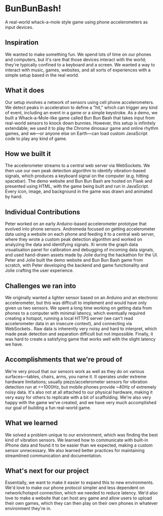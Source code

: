 # BunBunBash!

A real-world whack-a-mole style game using phone accelerometers as input devices.

## Inspiration

We wanted to make something fun. We spend lots of time on our phones and computers, but it's rare that those devices interact with the world; they're typically confined to a keyboard and a screen. We wanted a way to interact with music, games, websites, and all sorts of experiences with a simple setup based in the real world.

## What it does

Our setup involves a network of sensors using cell phone accelerometers. We detect peaks in acceleration to define a "hit," which can trigger any kind of event, including an event in a game or a simple keystroke. As a demo, we built a Whack-a-Mole-like game called Bun Bun Bash that takes input from real-world sensors to knock down bunnies. However, this setup is infinitely extendable; we used it to play the Chrome dinosaur game and online rhythm games, and we—or anyone else on Earth—can load custom JavaScript code to play any kind of game.

## How we built it

The accelerometer streams to a central web server via WebSockets. We then use our own peak detection algorithm to identify vibration-based signals, which produces a keyboard signal on the computer (e.g. hitting spacebar). The demo website and Bun Bun Bash are hosted on Flask and presented using HTML, with the game being built and run in JavaScript. Every icon, image, and background in the game was drawn and animated by hand.

## Individual Contributions

Peter worked on an early Arduino-based accelerometer prototype that evolved into phone sensors. Andromeda focused on getting accelerometer data using a website on each phone and feeding it to a central web server, where they wrote a custom peak detection algorithm and worked on analyzing the data and identifying signals. Xi wrote the graph data visualisation panel for calibration and debugging of incoming data signals, and used hand-drawn assets made by Jolie during the hackathon for the UI. Peter and Jolie built the demo website and Bun Bun Bash game from scratch, with Peter developing the backend and game functionality and Jolie crafting the user experience.

## Challenges we ran into

We originally wanted a lighter sensor based on an Arduino and an electronic accelerometer, but this was difficult to implement and would have only given us two sensors. We spent a long time working on getting data from phones to a computer with minimal latency, which eventually required creating a hotspot, running a local HTTPS server (we can't read accelerometer data in an insecure context), and connecting via WebSockets.. Raw data is inherently very noisy and hard to interpret, which made peak detection and separation difficult but not impossible. Finally, it was hard to create a satisfying game that works well with the slight latency we have.

## Accomplishments that we're proud of

We're very proud that our sensors work as well as they do on various surfaces—tables, chairs, arms, you name it. It operates under extreme hardware limitations; usually piezo/accelerometer sensors for vibration detection run at >=1000Hz, but mobile phones provide ~40Hz of extremely noisy data. It's also not at all attached to our physical hardware, making it very easy for others to replicate with a bit of scaffolding. We're also very happy with the game we've created, and we have very much accomplished our goal of building a fun real-world game.

## What we learned

We solved a problem unique to our environment, which was finding the best kind of vibration sensors. We learned how to communicate with built-in iPhone data and found it to be easier than we expected, making a custom sensor unnecessary. We also learned better practices for maintaining streamlined communication and documentation.

## What's next for our project

Essentially, we want to make it easier to expand this to new environments. We'd love to make our phone protocol simpler and less dependent on network/hotspot connection, which we needed to reduce latency. We'd also love to make a website that can host any game and allow users to upload their own games, which they can then play on their own phones in whatever environment they're in.
